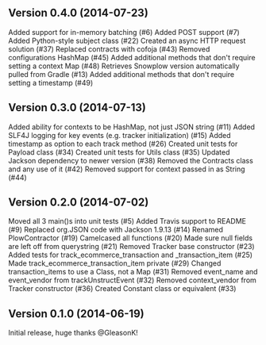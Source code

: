 Version 0.4.0 (2014-07-23)
--------------------------
Added support for in-memory batching (#6)
Added POST support (#7)
Added Python-style subject class (#22)
Created an async HTTP request solution (#37)
Replaced contracts with cofoja (#43)
Removed configurations HashMap (#45)
Added additional methods that don't require setting a context Map (#48)
Retrieves Snowplow version automatically pulled from Gradle (#13)
Added additional methods that don't require setting a timestamp (#49) 

Version 0.3.0 (2014-07-13)
--------------------------
Added ability for contexts to be HashMap, not just JSON string (#11)
Added SLF4J logging for key events (e.g. tracker initialization) (#15)
Added timestamp as option to each track method (#26)
Created unit tests for Payload class (#34)
Created unit tests for Utils class (#35)
Updated Jackson dependency to newer version (#38)
Removed the Contracts class and any use of it (#42)
Removed support for context passed in as String (#44)

Version 0.2.0 (2014-07-02)
--------------------------
Moved all 3 main()s into unit tests (#5)
Added Travis support to README (#9)
Replaced org.JSON code with Jackson 1.9.13 (#14)
Renamed PlowContractor (#19)
Camelcased all functions (#20)
Made sure null fields are left off from querystring (#21)
Removed Tracker base constructor (#23)
Added tests for track_ecommerce_transaction and _transaction_item (#25)
Made track_ecommerce_transaction_item private (#29)
Changed transaction_items to use a Class, not a Map (#31)
Removed event_name and event_vendor from trackUnstructEvent (#32)
Removed context_vendor from Tracker constructor (#36)
Created Constant class or equivalent (#33)

Version 0.1.0 (2014-06-19)
--------------------------
Initial release, huge thanks @GleasonK!
